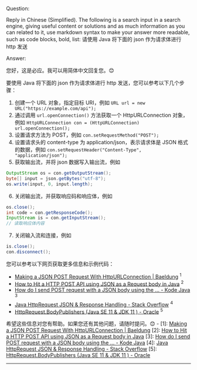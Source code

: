 Question:

Reply in Chinese (Simplified).
The following is a search input in a search engine, giving useful content or solutions and as much information as you can related to it, use markdown syntax to make your answer more readable, such as code blocks, bold, list:
请使用 Java 将下面的 json 作为请求体进行 http 发送

Answer:

您好，这是必应。我可以用简体中文回复您。😊

要使用 Java 将下面的 json 作为请求体进行 http 发送，您可以参考以下几个步骤：

1. 创建一个 URL 对象，指定目标 URI，例如 `URL url = new URL("https://example.com/api");`
2. 通过调用 `url.openConnection()` 方法获取一个 HttpURLConnection 对象，例如 `HttpURLConnection con = (HttpURLConnection) url.openConnection();`
3. 设置请求方法为 POST，例如 `con.setRequestMethod("POST");`
4. 设置请求头的 content-type 为 application/json，表示请求体是 JSON 格式的数据，例如 `con.setRequestHeader("Content-Type", "application/json");`
5. 获取输出流，并将 json 数据写入输出流，例如
```java
OutputStream os = con.getOutputStream();
byte[] input = json.getBytes("utf-8");
os.write(input, 0, input.length);
```
6. 关闭输出流，并获取响应码和响应体，例如
```java
os.close();
int code = con.getResponseCode();
InputStream is = con.getInputStream();
// 读取响应体内容
```
7. 关闭输入流和连接，例如
```java
is.close();
con.disconnect();
```

您可以参考以下网页获取更多信息和示例代码：

- [Making a JSON POST Request With HttpURLConnection | Baeldung](https://www.baeldung.com/httpurlconnection-post) <sup>1</sup>
- [How to Hit a HTTP POST API using JSON as a Request body in Java](https://www.behindjava.com/java-rest-api-post/) <sup>2</sup>
- [How do I send POST request with a JSON body using the ... - Kode Java](https://kodejava.org/how-do-i-send-post-request-with-a-json-body-using-the-httpclient/) <sup>3</sup>
- [Java HttpRequest JSON & Response Handling - Stack Overflow](https://stackoverflow.com/questions/22816335/java-httprequest-json-response-handling) <sup>4</sup>
- [HttpRequest.BodyPublishers (Java SE 11 & JDK 11 ) - Oracle](https://docs.oracle.com/en/java/javase/11/docs/api/java.net.http/java/net/http/HttpRequest.BodyPublishers.html) <sup>5</sup>

希望这些信息对您有帮助。如果您还有其他问题，请随时提问。😊
\-
\[1]: [Making a JSON POST Request With HttpURLConnection | Baeldung](https://www.baeldung.com/httpurlconnection-post)
\[2]: [How to Hit a HTTP POST API using JSON as a Request body in Java](https://www.behindjava.com/java-rest-api-post/)
\[3]: [How do I send POST request with a JSON body using the ... - Kode Java](https://kodejava.org/how-do-i-send-post-request-with-a-json-body-using-the-httpclient/)
\[4]: [Java HttpRequest JSON & Response Handling - Stack Overflow](https://stackoverflow.com/questions/22816335/java-httprequest-json-response-handling)
\[5]: [HttpRequest.BodyPublishers (Java SE 11 & JDK 11 ) - Oracle](https://docs.oracle.com/en/java/javase/11/docs/api/java.net.http/java/net/http/HttpRequest.BodyPublishers.html)

<hr/>

